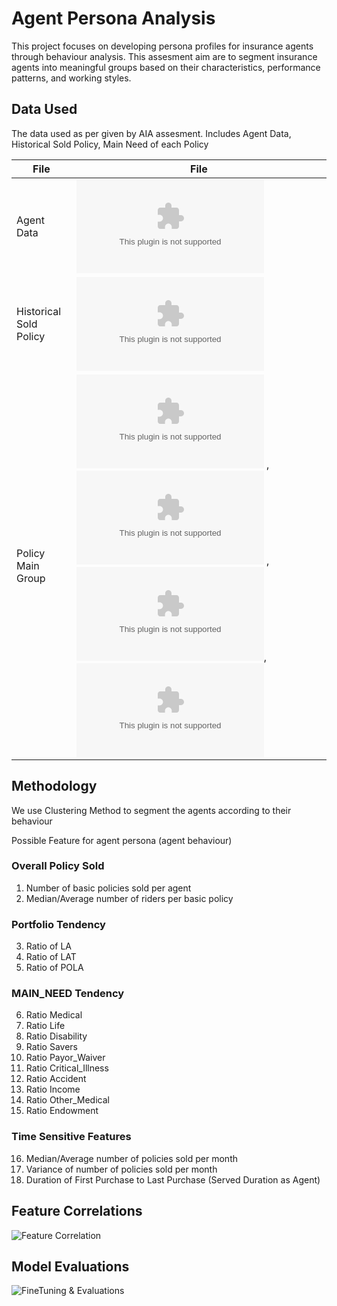
# Agent Persona Analysis
This project focuses on developing persona profiles for insurance agents through behaviour analysis. This assesment aim are to segment insurance agents into meaningful groups based on their characteristics, performance patterns, and working styles.


## Data Used
The data used as per given by AIA assesment.
Includes Agent Data, Historical Sold Policy, Main Need of each Policy

| File             | File                                                               |
| ----------------- | ----------------------------------------------------------------------- |
| Agent Data | ![AGENT.CSV](https://github.com/adleefuad/aia-assesment/blob/main/assessment_data/AGENT.csv)|
| Historical Sold Policy | ![MAIN.CSV](https://github.com/adleefuad/aia-assesment/blob/main/assessment_data/MAIN.csv)  |
| Policy Main Group | ![B.CSV](https://github.com/adleefuad/aia-assesment/blob/main/assessment_data/B.csv) , ![C.CSV](https://github.com/adleefuad/aia-assesment/blob/main/assessment_data/C.csv) , ![D.CSV](https://github.com/adleefuad/aia-assesment/blob/main/assessment_data/D.csv), ![E.CSV](https://github.com/adleefuad/aia-assesment/blob/main/assessment_data/E.csv)|


## Methodology
We use Clustering Method to segment the agents according to their behaviour

Possible Feature for agent persona (agent behaviour)
### Overall Policy Sold
1. Number of basic policies sold per agent
2. Median/Average number of riders per basic policy
### Portfolio Tendency
3. Ratio of LA
4. Ratio of LAT
5. Ratio of POLA
### MAIN_NEED Tendency
6. Ratio Medical
7. Ratio Life
8. Ratio Disability
9. Ratio Savers
10. Ratio Payor_Waiver
11. Ratio Critical_Illness
12. Ratio Accident
13. Ratio Income
14. Ratio Other_Medical
15. Ratio Endowment

### Time Sensitive Features
16. Median/Average number of policies sold per month 
17. Variance of number of policies sold per month
18. Duration of First Purchase to Last Purchase (Served Duration as Agent)


## Feature Correlations

![Feature Correlation](https://github.com/adleefuad/aia-assesment/blob/main/Model%20FineTuning%20And%20Evaluations.png)

## Model Evaluations
![FineTuning & Evaluations](https://github.com/adleefuad/aia-assesment/blob/main/Model%20FineTuning%20And%20Evaluations.png)